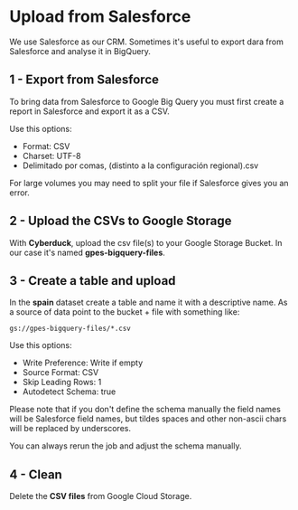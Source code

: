 # Upload from Salesforce

We use Salesforce as our CRM. Sometimes it's useful to export dara from Salesforce and analyse it in BigQuery.

## 1 - Export from Salesforce

To bring data from Salesforce to Google Big Query you must first create a report in Salesforce and export it as a CSV.

Use this options:

* Format: CSV
* Charset: UTF-8
* Delimitado por comas, (distinto a la configuración regional).csv

For large volumes you may need to split your file if Salesforce gives you an error.

## 2 - Upload the CSVs to Google Storage

With **Cyberduck**, upload the csv file(s) to your Google Storage Bucket. In our case it's named **gpes-bigquery-files**.

## 3 - Create a table and upload

In the **spain** dataset create a table and name it with a descriptive name. As a source of data point to the bucket + file with something like:

```text
gs://gpes-bigquery-files/*.csv
```

Use this options:

* Write Preference: Write if empty
* Source Format: CSV
* Skip Leading Rows: 1
* Autodetect Schema: true

Please note that if you don't define the schema manually the field names will be Salesforce field names, but tildes spaces and other non-ascii chars will be replaced by underscores.

You can always rerun the job and adjust the schema manually.

## 4 - Clean

Delete the **CSV files** from Google Cloud Storage.

